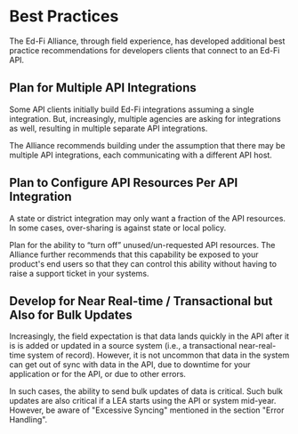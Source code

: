 # Best Practices

The Ed-Fi Alliance, through field experience, has developed additional best
practice recommendations for developers clients that connect to an Ed-Fi API.

## Plan for Multiple API Integrations

Some API clients initially build Ed-Fi integrations assuming a single
integration. But, increasingly, multiple agencies are asking for integrations as
well, resulting in multiple separate API integrations.

The Alliance recommends building under the assumption that there may be multiple
API integrations, each communicating with a different API host.

## Plan to Configure API Resources Per API Integration

A state or district integration may only want a fraction of the API resources.
In some cases, over-sharing is against state or local policy.

Plan for the ability to “turn off” unused/un-requested API resources. The
Alliance further recommends that this capability be exposed to your product's
end users so that they can control this ability without having to raise a
support ticket in your systems.

## Develop for Near Real-time / Transactional but Also for Bulk Updates

Increasingly, the field expectation is that data lands quickly in the API after
it is is added or updated in a source system (i.e., a transactional
near-real-time system of record). However, it is not uncommon that data in the
system can get out of sync with data in the API, due to downtime for your
application or for the API, or due to other errors.

In such cases, the ability to send bulk updates of data is critical. Such bulk
updates are also critical if a LEA starts using the API or system mid-year.
However, be aware of "Excessive Syncing" mentioned in the section "Error
Handling".
